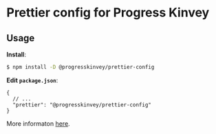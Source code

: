 # Prettier config for Progress Kinvey

## Usage

**Install**:

```bash
$ npm install -D @progresskinvey/prettier-config
```

**Edit `package.json`**:

```jsonc
{
  // ...
  "prettier": "@progresskinvey/prettier-config"
}
```

More informaton [here](https://prettier.io/docs/en/configuration.html#sharing-configurations).